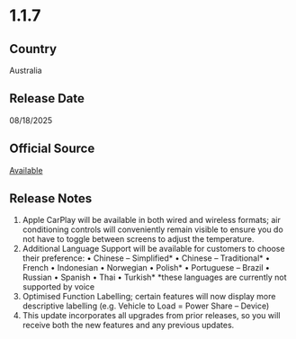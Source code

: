 # 1.1.7

## Country
Australia

## Release Date
08/18/2025

## Official Source
[Available](https://a-ap.storyblok.com/f/3000753/x/c5d68aee12/ota-update_ex5_aug-25.pdf)

## Release Notes
1. Apple CarPlay will be available in both wired and wireless formats; air conditioning controls will conveniently remain visible to ensure you do not have to toggle between screens to adjust the temperature.
2. Additional Language Support will be available for customers to choose their preference:
• Chinese – Simplified*
• Chinese – Traditional*
• French
• Indonesian
• Norwegian
• Polish*
• Portuguese – Brazil
• Russian
• Spanish
• Thai
• Turkish*
*these languages are currently not supported by voice
3. Optimised Function Labelling; certain features will now display more descriptive labelling (e.g. Vehicle to Load = Power Share – Device)
4. This update incorporates all upgrades from prior releases, so you will receive both the new features and any previous updates.